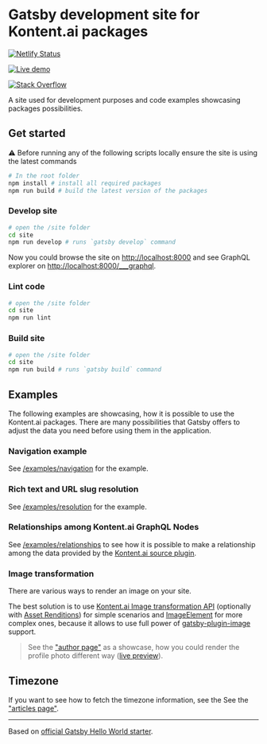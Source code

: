 # Gatsby development site for Kontent.ai packages

[![Netlify Status](https://api.netlify.com/api/v1/badges/6cd10788-de09-4275-b0c9-daad29733bc9/deploy-status)](https://app.netlify.com/sites/kontent-gatsby-packages/deploys)

[![Live demo](https://img.shields.io/badge/-Live%20Demo-brightgreen.svg)](https://kontent-gatsby-packages.netlify.app)

[![Stack Overflow](https://img.shields.io/badge/Stack%20Overflow-ASK%20NOW-FE7A16.svg?logo=stackoverflow&logoColor=white)](https://stackoverflow.com/tags/kontent-ai)

A site used for development purposes and code examples showcasing packages possibilities.

## Get started

:warning: Before running any of the following scripts locally ensure the site is using the latest commands

```sh
# In the root folder
npm install # install all required packages
npm run build # build the latest version of the packages

```

### Develop site

```sh
# open the /site folder
cd site
npm run develop # runs `gatsby develop` command
```

Now you could browse the site on <http://localhost:8000> and see GraphQL explorer on <http://localhost:8000/___graphql>.

### Lint code

```sh
# open the /site folder
cd site
npm run lint
```

### Build site

```sh
# open the /site folder
cd site
npm run build # runs `gatsby build` command
```

## Examples

The following examples are showcasing, how it is possible to use the Kontent.ai packages. There are many possibilities that Gatsby offers to adjust the data you need before using them in the application.

### Navigation example

See [/examples/navigation](../examples/navigation#readme) for the example.

### Rich text and URL slug resolution

See [/examples/resolution](../examples/resolution#readme) for the example.

### Relationships among Kontent.ai GraphQL Nodes

See [/examples/relationships](../examples/relationships#readme) to see how it is possible to make a relationship among the data provided by the [Kontent.ai source plugin](../packages/gatsby-source#readme).

### Image transformation

There are various ways to render an image on your site.

The best solution is to use [Kontent.ai Image transformation API](https://docs.kontent.ai/reference/image-transformation) (optionally with [Asset Renditions](https://kontent.ai/learn/tutorials/develop-apps/get-content/customized-images)) for simple scenarios and [ImageElement](../packages/gatsby-components#readme) for more complex ones, because it allows to use full power of [gatsby-plugin-image](https://www.gatsbyjs.com/plugins/gatsby-plugin-image/) support.

> See the ["author page"](./src/pages/author.js) as a showcase, how you could render the profile photo different way ([live preview](https://kontent-gatsby-packages.netlify.app/author)).

## Timezone

If you want to see how to fetch the timezone information, see the See the ["articles page"](./src/pages/articles.js).

---

Based on [official Gatsby Hello World starter](https://github.com/gatsbyjs/gatsby-starter-hello-world).
